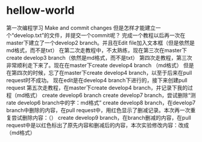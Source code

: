 # hellow-world
第一次编程学习
Make and commit changes
但是怎样才能建立一个“develop.txt”的文件，并提交一个commit呢？
完成一个教程以后再一次在master下建立了一个develop2 branch。并且在Edit file加入文本框（但是依然是md格式，而不是txt）
在第二次走教程中，不太熟练，现在第三次在master下create develop3 branch（依然是md格式，而不是txt）
第四次走教程，第三次非常顺利走下来了。现在在master下create develop4 branch （md格式）
但是在第四次的时候，忘了在master下create develop4 branch，以至于后来在pull request时不成功。
现在edit是在develop4 branch下进行的，接下来创建pull request
第五次走教程，在master下create develop4 branch，并记录下我的过程（md格式）
create develop6 branch
create develop7 branch，尝试删除“测rate develop6 branch中的字：md格式”
create develop8 branch，在develop7 branch中删除的内容，在pull request中，用红色显示了删减记录。本次再一次重复尝试删除内容：（）
create develop9 branch，在branch删减的内容，在pull request中是以红色标出了原先内容和删减后的内容，本次实验修改内容：改成（md格式）
